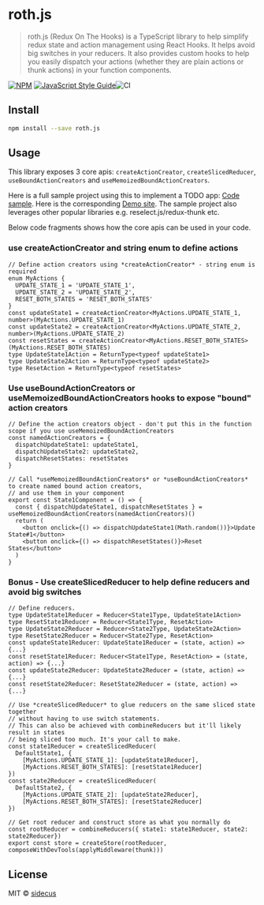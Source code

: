 # roth.js

> roth.js (Redux On The Hooks) is a TypeScript library to help simplify redux state and action management using React Hooks.
It helps avoid big switches in your reducers. It also provides custom hooks to help you easily dispatch your actions (whether they are plain actions or thunk actions) in your function components.

[![NPM](https://img.shields.io/npm/v/roth.js.svg)](https://www.npmjs.com/package/roth.js) [![JavaScript Style Guide](https://img.shields.io/badge/code_style-standard-brightgreen.svg)](https://standardjs.com)![CI](https://github.com/sidecus/roth.js/workflows/CI/badge.svg?branch=master)

## Install

```bash
npm install --save roth.js
```

## Usage
This library exposes 3 core apis: ```createActionCreator```, ```createSlicedReducer```, ```useBoundActionCreators``` and ```useMemoizedBoundActionCreators```.

Here is a full sample project using this to implement a TODO app: [Code sample](https://github.com/sidecus/reactstudy/tree/master/src/ReduxHooks). Here is the corresponding [Demo site](https://sidecus.github.io/reactstudy/).
The sample project also leverages other popular libraries e.g. reselect.js/redux-thunk etc.

Below code fragments shows how the core apis can be used in your code.

### use createActionCreator and string enum to define actions
```tsx
// Define action creators using *createActionCreator* - string enum is required
enum MyActions {
  UPDATE_STATE_1 = 'UPDATE_STATE_1',
  UPDATE_STATE_2 = 'UPDATE_STATE_2',
  RESET_BOTH_STATES = 'RESET_BOTH_STATES'
}
const updateState1 = createActionCreator<MyActions.UPDATE_STATE_1, number>(MyActions.UPDATE_STATE_1)
const updateState2 = createActionCreator<MyActions.UPDATE_STATE_2, number>(MyActions.UPDATE_STATE_2)
const resetStates = createActionCreator<MyActions.RESET_BOTH_STATES>(MyActions.RESET_BOTH_STATES)
type UpdateState1Action = ReturnType<typeof updateState1>
type UpdateState2Action = ReturnType<typeof updateState2>
type ResetAction = ReturnType<typeof resetStates>
```

### Use useBoundActionCreators or useMemoizedBoundActionCreators hooks to expose "bound" action creators
```tsx
// Define the action creators object - don't put this in the function scope if you use useMemoizedBoundActionCreators
const namedActionCreators = {
  dispatchUpdateState1: updateState1,
  dispatchUpdateState2: updateState2,
  dispatchResetStates: resetStates
}

// Call *useMemoizedBoundActionCreators* or *useBoundActionCreators* to create named bound action creators,
// and use them in your component
export const State1Component = () => {
  const { dispatchUpdateState1, dispatchResetStates } = useMemoizedBoundActionCreators(namedActionCreators)()
  return (
    <button onclick={() => dispatchUpdateState1(Math.random())}>Update State#1</button>
    <button onclick={() => dispatchResetStates()}>Reset States</button>
  )
}
```

### Bonus - Use createSlicedReducer to help define reducers and avoid big switches
```tsx
// Define reducers.
type UpdateState1Reducer = Reducer<State1Type, UpdateState1Action>
type ResetState1Reducer = Reducer<State1Type, ResetAction>
type UpdateState2Reducer = Reducer<State2Type, UpdateState2Action>
type ResetState2Reducer = Reducer<State2Type, ResetAction>
const updateState1Reducer: UpdateState1Reducer = (state, action) => {...}
const resetState1Reducer: Reducer<State1Type, ResetAction> = (state, action) => {...}
const updateState2Reducer: UpdateState2Reducer = (state, action) => {...}
const resetState2Reducer: ResetState2Reducer = (state, action) => {...}

// Use *createSlicedReducer* to glue reducers on the same sliced state together
// without having to use switch statements.
// This can also be achieved with combineReducers but it'll likely result in states
// being sliced too much. It's your call to make.
const state1Reducer = createSlicedReducer(
  DefaultState1, {
    [MyActions.UPDATE_STATE_1]: [updateState1Reducer],
    [MyActions.RESET_BOTH_STATES]: [resetState1Reducer]
})
const state2Reducer = createSlicedReducer(
  DefaultState2, {
    [MyActions.UPDATE_STATE_2]: [updateState2Reducer],
    [MyActions.RESET_BOTH_STATES]: [resetState2Reducer]
})

// Get root reducer and construct store as what you normally do
const rootReducer = combineReducers({ state1: state1Reducer, state2: state2Reducer})
export const store = createStore(rootReducer, composeWithDevTools(applyMiddleware(thunk)))
```

## License

MIT © [sidecus](https://github.com/sidecus)
